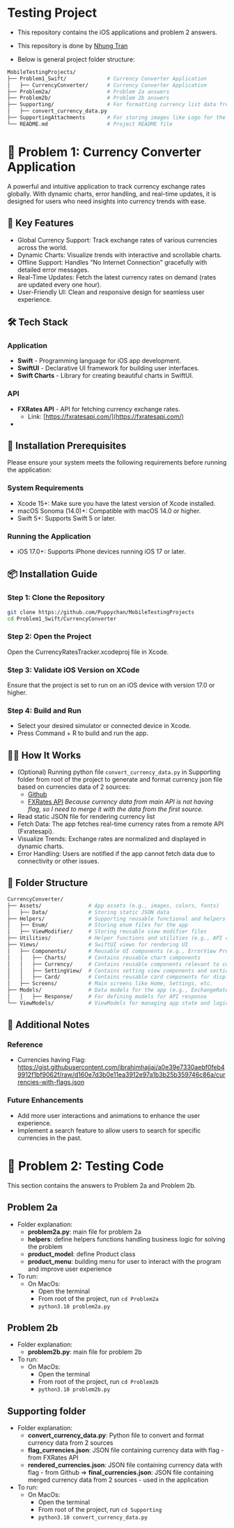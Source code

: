# Testing Project
- This repository contains the iOS applications and problem 2 answers.
- This repository is done by [Nhung Tran](https://www.linkedin.com/in/nhungtr)
  
- Below is general project folder structure:
``` bash
MobileTestingProjects/
├── Problem1_Swift/             # Currency Converter Application
│   ├── CurrencyConverter/      # Currency Converter Application
├── Problem2a/                  # Problem 2a answers
├── Problem2b/                  # Problem 2b answers
├── Supporting/                 # For formatting currency list data from 2 sources by python file
│   ├── convert_currency_data.py
├── SupportingAttachments       # For storing images like Logo for the application
└── README.md                   # Project README file
```


# 📂 Problem 1: Currency Converter Application
A powerful and intuitive application to track currency exchange rates globally. With dynamic charts, error handling, and real-time updates, it is designed for users who need insights into currency trends with ease.

## 🚀 Key Features
- Global Currency Support: Track exchange rates of various currencies across the world.
- Dynamic Charts: Visualize trends with interactive and scrollable charts.
- Offline Support: Handles "No Internet Connection" gracefully with detailed error messages.
- Real-Time Updates: Fetch the latest currency rates on demand (rates are updated every one hour).
- User-Friendly UI: Clean and responsive design for seamless user experience.

## 🛠️ Tech Stack
### Application
- **Swift** - Programming language for iOS app development.
- **SwiftUI** - Declarative UI framework for building user interfaces.
- **Swift Charts** - Library for creating beautiful charts in SwiftUI.
### API
- **FXRates API** - API for fetching currency exchange rates.
  - Link: [https://fxratesapi.com/](https://fxratesapi.com/)
- 

## 📍 Installation Prerequisites
Please ensure your system meets the following requirements before running the application:
### System Requirements
- Xcode 15+: Make sure you have the latest version of Xcode installed.
- macOS Sonoma (14.0)+: Compatible with macOS 14.0 or higher.
- Swift 5+: Supports Swift 5 or later.

### Running the Application
- iOS 17.0+: Supports iPhone devices running iOS 17 or later.

## 📦 Installation Guide
### Step 1: Clone the Repository
```bash
git clone https://github.com/Puppychan/MobileTestingProjects
cd Problem1_Swift/CurrencyConverter
```
### Step 2: Open the Project
Open the CurrencyRatesTracker.xcodeproj file in Xcode.
### Step 3: Validate iOS Version on XCode
Ensure that the project is set to run on an iOS device with version 17.0 or higher.
### Step 4: Build and Run
- Select your desired simulator or connected device in Xcode.
- Press Command + R to build and run the app.

## 🧑‍💻 How It Works
- (Optional) Running python file `convert_currency_data.py` in Supporting folder from root of the project to generate and format currency json file based on currencies data of 2 sources:
  - [Github](https://gist.githubusercontent.com/ibrahimhajjaj/a0e39e7330aebf0feb49912f1bf9062f/raw/d160e7d3b0e11ea3912e97a1b3b25b359746c86a/currencies-with-flags.json)
  - [FXRates API](https://fxratesapi.com/)
  *Because currency data from main API is not having flag, so I need to merge it with the data from the first source.*
- Read static JSON file for rendering currency list
- Fetch Data: The app fetches real-time currency rates from a remote API (Fxratesapi).
- Visualize Trends: Exchange rates are normalized and displayed in dynamic charts.
- Error Handling: Users are notified if the app cannot fetch data due to connectivity or other issues.

## 📁 Folder Structure
``` bash
CurrencyConverter/
├── Assets/               # App assets (e.g., images, colors, fonts)
│   ├── Data/             # Storing static JSON data
├── Helpers/              # Supporting reusable functional and helpers files
│   ├── Enum/             # Storing enum files for the app
│   ├── ViewModifier/     # Storing reusable view modifier files
├── Utilities/            # Helper functions and utilities (e.g., API calls, date formatting, network manager) that can be reused in other projects
├── Views/                # SwiftUI views for rendering UI
│   ├── Components/       # Reusable UI components (e.g., ErrorView ProgressView)
│   │   ├── Charts/       # Contains reusable chart components
│   │   ├── Currency/     # Contains reusable components relevant to currency
│   │   ├── SettingView/  # Contains setting view components and sections
│   │   ├── Card/         # Contains reusable card components for displaying data
│   ├── Screens/          # Main screens like Home, Settings, etc.
├── Models/               # Data models for the app (e.g., ExchangeRate, Currency)
│   │   ├── Response/     # For defining models for API response
└── ViewModels/           # ViewModels for managing app state and logic
```

## 📝 Additional Notes
### Reference
- Currencies having Flag: https://gist.githubusercontent.com/ibrahimhajjaj/a0e39e7330aebf0feb49912f1bf9062f/raw/d160e7d3b0e11ea3912e97a1b3b25b359746c86a/currencies-with-flags.json

### Future Enhancements
- Add more user interactions and animations to enhance the user experience.
- Implement a search feature to allow users to search for specific currencies in the past.

# 📂 Problem 2: Testing Code
This section contains the answers to Problem 2a and Problem 2b.
## Problem 2a
- Folder explanation:
  - **problem2a.py**: main file for problem 2a
  - **helpers**: define helpers functions handling business logic for solving the problem
  - **product_model**: define Product class
  - **product_menu**: building menu for user to interact with the program and improve user experience
- To run:
  - On MacOs:
    - Open the terminal
    - From root of the project, run `cd Problem2a`
    - `python3.10 problem2a.py`

## Problem 2b
- Folder explanation:
  - **problem2b.py**: main file for problem 2b
- To run:
  - On MacOs: 
    - Open the terminal
    - From root of the project, run `cd Problem2b`
    - `python3.10 problem2b.py`

## Supporting folder
- Folder explanation:
  - **convert_currency_data.py**: Python file to convert and format currency data from 2 sources
  - **flag_currencies.json**: JSON file containing currency data with flag - from FXRates API
  - **rendered_currencies.json**: JSON file containing currency data with flag - from Github
  => **final_currencies.json**: JSON file containing merged currency data from 2 sources - used in the application
- To run:
  - On MacOs:
    - Open the terminal
    - From root of the project, run `cd Supporting`
    - `python3.10 convert_currency_data.py`